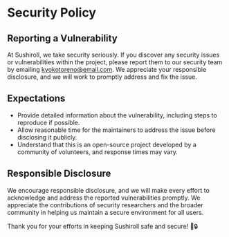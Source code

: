 # Security Policy

## Reporting a Vulnerability

At Sushiroll, we take security seriously. If you discover any security issues or vulnerabilities within the project, please report them to our security team by emailing [kyokotoreno@email.com](mailto:kyokotoreno@email.com). We appreciate your responsible disclosure, and we will work to promptly address and fix the issue.

## Expectations

- Provide detailed information about the vulnerability, including steps to reproduce if possible.
- Allow reasonable time for the maintainers to address the issue before disclosing it publicly.
- Understand that this is an open-source project developed by a community of volunteers, and response times may vary.

## Responsible Disclosure

We encourage responsible disclosure, and we will make every effort to acknowledge and address the reported vulnerabilities promptly. We appreciate the contributions of security researchers and the broader community in helping us maintain a secure environment for all users.

Thank you for your efforts in keeping Sushiroll safe and secure! 🍣🔒
